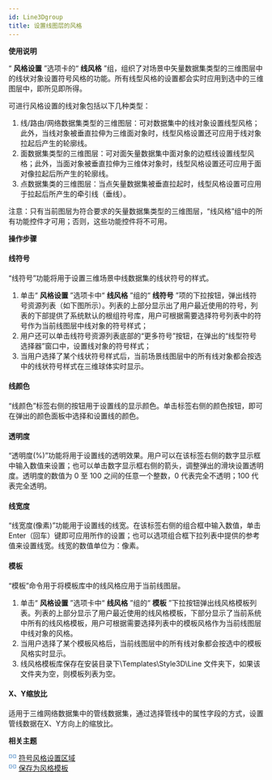 ```yaml
---
id: Line3Dgroup
title: 设置线图层的风格
---
```

**使用说明**

“ **风格设置** ”选项卡的“ **线风格**
”组，组织了对场景中矢量数据集类型的三维图层中的线状对象设置符号风格的功能。所有线型风格的设置都会实时应用到选中的三维图层中，即所见即所得。

可进行风格设置的线对象包括以下几种类型：

  1. 线/路由/网络数据集类型的三维图层：可对数据集中的线对象设置线型风格；此外，当线对象被垂直拉伸为三维面对象时，线型风格设置还可应用于线对象拉起后产生的轮廓线。
  2. 面数据集类型的三维图层：可对面矢量数据集中面对象的边框线设置线型风格；此外，当面对象被垂直拉伸为三维体对象时，线型风格设置还可应用于面对像拉起后所产生的轮廓线。
  3. 点数据集类的三维图层：当点矢量数据集被垂直拉起时，线型风格设置可应用于拉起后所产生的牵引线（垂线）。

注意：只有当前图层为符合要求的矢量数据集类型的三维图层，“线风格”组中的所有功能控件才可用；否则，这些功能控件将不可用。

**操作步骤**

#### 线符号

“线符号”功能将用于设置三维场景中线数据集的线状符号的样式。

  1. 单击“ **风格设置** ”选项卡中“ **线风格** ”组的“ **线符号** ”项的下拉按钮，弹出线符号资源列表（如下图所示）。列表的上部分显示出了用户最近使用的符号，列表的下部提供了系统默认的根组符号库，用户可根据需要选择符号列表中的符号作为当前线图层中线对象的符号样式；
  2. 用户还可以单击线符号资源列表底部的“更多符号”按钮，在弹出的“线型符号选择器”窗口中，设置线对象的符号样式；
  3. 当用户选择了某个线状符号样式后，当前场景线图层中的所有线对象都会按选中的线状符号样式在三维球体实时显示。

#### 线颜色

“线颜色”标签右侧的按钮用于设置线的显示颜色。单击标签右侧的颜色按钮，即可在弹出的颜色面板中选择和设置线的颜色。

#### 透明度

“透明度(%)”功能将用于设置线的透明效果。用户可以在该标签右侧的数字显示框中输入数值来设置；也可以单击数字显示框右侧的箭头，调整弹出的滑块设置透明度。透明度的数值为
0 至 100 之间的任意一个整数，0 代表完全不透明；100 代表完全透明。

#### 线宽度

“线宽度(像素)”功能用于设置线的线宽。在该标签右侧的组合框中输入数值，单击
Enter（回车）键即可应用所作的设置；也可以选项组合框下拉列表中提供的参考值来设置线宽。线宽的数值单位为：像素。

#### 模板

“模板”命令用于将模板库中的线风格应用于当前线图层。

  1. 单击“ **风格设置** ”选项卡中“ **线风格** ”组的“ **模板** ”下拉按钮弹出线风格模板列表。列表的上部分显示了用户最近使用的线风格模板，下部分显示了当前系统中所有的线风格模板，用户可根据需要选择列表中的模板风格作为当前线图层中线对象的风格。
  2. 当用户选择了某个模板风格后，当前线图层中的所有线对象都会按选中的模板风格实时显示。
  3. 线风格模板库保存在安装目录下\Templates\Style3D\Line 文件夹下，如果该文件夹为空，则模板列表为空。

#### X、Y缩放比

适用于三维网络数据集中的管线数据集，通过选择管线中的属性字段的方式，设置管线数据在X、Y方向上的缩放比。

**相关主题**

![](../img/smalltitle.png)
[符号风格设置区域](../../Visualization/LayerStyle/ManagerUISymStyle)  
![](../img/smalltitle.png) [保存为风格模板](../SceneTemplate/DTv_StyleSave)

 

